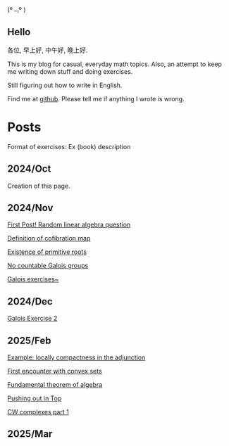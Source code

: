 

(º﹃º )

## Hello

各位, 早上好, 中午好, 晚上好.

This is my blog for casual,
everyday math topics. Also, an attempt to keep me writing down stuff and doing exercises. 

Still figuring out how to write in English.

<!-- I'm also working on a slightly more well-ordered notes on analysis and differential geometry at [Calculus](https://github.com/caelestia/Calculus). -->

Find me at [github](https://github.com/caelestia). Please tell me if anything I wrote is wrong.

# Posts

Format of exercises: Ex (book) description

## 2024/Oct

Creation of this page.

## 2024/Nov

[First Post! Random linear algebra question](https://caelestia.github.io/2024/1104.html)

[Definition of cofibration map](https://caelestia.github.io/2024/1105.html)

[Existence of primitive roots](https://caelestia.github.io/2024/1106.html)

<!-- [Paracompact spaces and partition of unity](https://caelestia.github.io/2024/1109.html) -->

[No countable Galois groups](https://caelestia.github.io/2024/1121.html)

[Galois exercises~](https://caelestia.github.io/2024/1123.html)

## 2024/Dec

[Galois Exercise 2](https://caelestia.github.io/2024/1204.html)

<!-- [Similarity of matrices and field extension](https://caelestia.github.io/2024/1207.html)/ -->

## 2025/Feb

[Example: locally compactness in the adjunction](https://caelestia.github.io/2025/0201.html)

[First encounter with convex sets](https://caelestia.github.io/2025/0221.html)

[Fundamental theorem of algebra](https://caelestia.github.io/2025/0222.html)

[Pushing out in Top](https://caelestia.github.io/2025/0223.html)

[CW complexes part 1](https://caelestia.github.io/2025/0227.html)

## 2025/Mar

<!-- [CW complexes part 2](https://caelestia.github.io/2025/0302.html) -->
<!-- append -->
